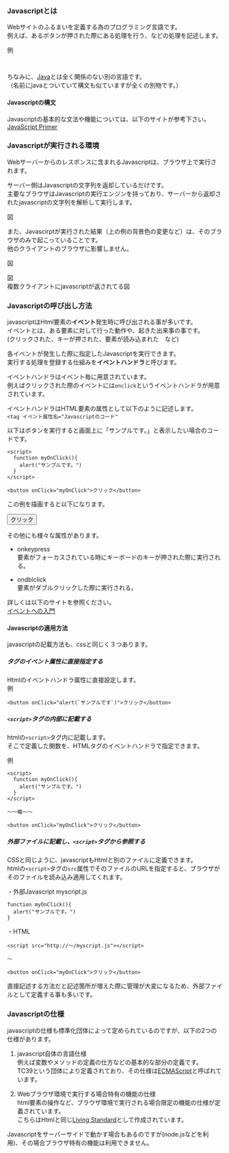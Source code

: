 
### Javascriptとは
Webサイトのふるまいを定義する為のプログラミング言語です。  
例えば、あるボタンが押された際にある処理を行う、などの処理を記述します。  


例  
```


```

ちなみに、[Java](https://www.java.com/ja/download/help/whatis_java.html)とは全く関係のない別の言語です。  
（名前にjavaとついていて構文も似ていますが全くの別物です。）  



#### Javascriptの構文  
Javascriptの基本的な文法や機能については、以下のサイトが参考下さい。  
[JavaScript Primer](https://jsprimer.net/)


### Javascriptが実行される環境  
Webサーバーからのレスポンスに含まれるJavascriptは、ブラウザ上で実行されます。   

サーバー側はJavascriptの文字列を返却しているだけです。  
主要なブラウザはJavascriptの実行エンジンを持っており、サーバーから返却されたjavascriptの文字列を解析して実行します。  

図  

また、Javascirptが実行された結果（上の例の背景色の変更など）は、そのブラウザのみで起こっていることです。  
他のクライアントのブラウザに影響しません。  

図


図  
複数クライアントにjavascriptが返されてる図  


### Javascriptの呼び出し方法  
javascriptはHtml要素の**イベント**発生時に呼び出される事が多いです。  
イベントとは、ある要素に対して行った動作や、起きた出来事の事です。  
(クリックされた、キーが押された、要素が読み込まれた　など)

各イベントが発生した際に指定したJavascriptを実行できます。  
実行する処理を登録する仕組みを**イベントハンドラ**と呼びます。 

イベントハンドラはイベント毎に用意されています。  
例えばクリックされた際のイベントには`onclick`というイベントハンドラが用意されています。  

イベントハンドラはHTML要素の属性として以下のように記述します。  
`<tag イベント属性名="Javascriptのコード"`

以下はボタンを実行すると画面上に「サンプルです。」と表示したい場合のコードです。  

```
<script>
  function myOnClick(){
    alert("サンプルです。")
  }
</script>

<button onClick="myOnClick">クリック</button>
```

この例を描画すると以下になります。  
<div>
<script>
  function myOnClick(){
    alert("サンプルです。")
  }
</script>

<button onClick="myOnClick">クリック</button>

</div>

その他にも様々な属性があります。  

- onkeypress  
要素がフォーカスされている時にキーボードのキーが押された際に実行される。   

- ondblclick   
要素がダブルクリックした際に実行される。    


詳しくは以下のサイトを参照ください。  
[イベントへの入門](https://developer.mozilla.org/ja/docs/Learn/JavaScript/Building_blocks/Events)  

#### Javascriptの適用方法
javascriptの記載方法も、cssと同じく３つあります。  

##### タグのイベント属性に直接指定する  
Htmlのイベントハンドラ属性に直接設定します。  
例  
```
<button onClick="alert(`サンプルです`)">クリック</button>
```

##### `<script>`タグの内部に記載する  

htmlの`<script>`タグ内に記載します。  
そこで定義した関数を、HTMLタグのイベントハンドラで指定できます。  

例  
```
<script>
  function myOnClick(){
    alert("サンプルです。")
  }
</script>

～～略～～

<button onClick="myOnClick">クリック</button>
```

##### 外部ファイルに記載し、`<script>`タグから参照する
CSSと同じように、javascriptもHtmlと別のファイルに定義できます。  
htmlの`<script>`タグの`src`属性でそのファイルのURLを指定すると、ブラウザがそのファイルを読み込み適用してくれます。 

・外部Javascript
myscript.js
```
function myOnClick(){
  alert("サンプルです。")
}
```

・HTML
```
<script src="http://～/myscript.js"></script>

～

<button onClick="myOnClick">クリック</button>
```


直接記述する方法だと記述箇所が増えた際に管理が大変になるため、外部ファイルとして定義する事も多いです。  

### Javascriptの仕様 
javascriptの仕様も標準化団体によって定められているのですが、以下の2つの仕様があります。  

1. javascript自体の言語仕様  
例えば変数やメソッドの定義の仕方などの基本的な部分の定義です。  
TC39という団体により定義されており、その仕様は[ECMAScript](https://tc39.es/ecma262/)と呼ばれています。  


1. Webブラウザ環境で実行する場合特有の機能の仕様  
html要素の操作など、ブラウザ環境で実行される場合限定の機能の仕様が定義されています。  
こちらはHtmlと同じ[Living Standard](https://html.spec.whatwg.org/)として作成されています。  


Javascriptをサーバーサイドで動かす場合もあるのですが(node.jsなどを利用)、その場合ブラウザ特有の機能は利用できません。    

